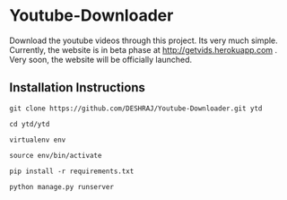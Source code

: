 Youtube-Downloader
==================

Download the youtube videos through this project. Its very much simple. Currently, the website is in beta phase at http://getvids.herokuapp.com . Very soon, the website will be officially launched. 

Installation Instructions
--------------------------

`git clone https://github.com/DESHRAJ/Youtube-Downloader.git ytd`

`cd ytd/ytd`

`virtualenv env`

`source env/bin/activate`

`pip install -r requirements.txt`

`python manage.py runserver`
